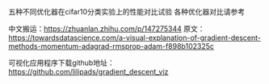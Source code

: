 五种不同优化器在cifar10分类实验上的性能对比试验
各种优化器对比请参考

中文搬运：https://zhuanlan.zhihu.com/p/147275344
原文：https://towardsdatascience.com/a-visual-explanation-of-gradient-descent-methods-momentum-adagrad-rmsprop-adam-f898b102325c

可视化应用程序下载github地址：https://github.com/lilipads/gradient_descent_viz
